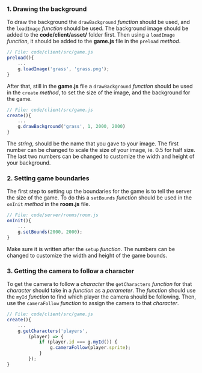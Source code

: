 ### 1. Drawing the background
To draw the background the `drawBackground` _function_ should be used, and the `loadImage` _function_ should be used. The background image should be added to the **code/client/asset/** folder first. Then using a `loadImage` _function_, it should be added to the **game.js** file in the `preload` _method_. 
```javascript
// File: code/client/src/game.js
preload(){
	...
	g.loadImage('grass', 'grass.png');
}
```
After that, still in the **game.js** file a `drawBackground` _function_ should be used in the `create` _method_, to set the size of the image, and the background for the game.
```javascript
// File: code/client/src/game.js
create(){
	...
	g.drawBackground('grass', 1, 2000, 2000)
}
```
The _string_, should be the name that you gave to your image. The first number can be changed to scale the size of your image, ie. 0.5 for half size. The last two numbers can be changed to customize the width and height of your background. 

### 2. Setting game boundaries

The first step to setting up the boundaries for the game is to tell the server the size of the game. To do this a `setBounds` _function_ should be used in the `onInit` _method_ in the **room.js** file.   
```javascript
// File: code/server/rooms/room.js
onInit(){
	...
	g.setBounds(2000, 2000);
}
```
Make sure it is written after the `setup` _function_. The numbers can be changed to customize the width and height of the game bounds. 

### 3. Getting the camera to follow a character

To get the camera to follow a _character_ the `getCharacters` _function_ for that _character_ should take in a _function_ as a _parameter_. The _function_ should use the `myId` _function_ to find which player the camera should be following. Then, use the `cameraFollow` _function_ to assign the camera to that _character_. 
  
```javascript
// File: code/client/src/game.js
create(){
	...
	g.getCharacters('players',
		(player) => {
			if (player.id === g.myId()) {
				g.cameraFollow(player.sprite);
			}
		});
}
```

